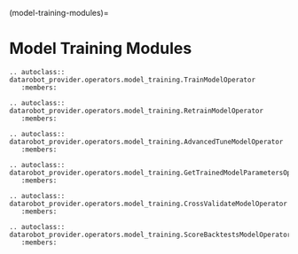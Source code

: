 (model-training-modules)=

# Model Training Modules

```{eval-rst}
.. autoclass:: datarobot_provider.operators.model_training.TrainModelOperator
   :members:
```

```{eval-rst}
.. autoclass:: datarobot_provider.operators.model_training.RetrainModelOperator
   :members:
```

```{eval-rst}
.. autoclass:: datarobot_provider.operators.model_training.AdvancedTuneModelOperator
   :members:
```

```{eval-rst}
.. autoclass:: datarobot_provider.operators.model_training.GetTrainedModelParametersOperator
   :members:
```


```{eval-rst}
.. autoclass:: datarobot_provider.operators.model_training.CrossValidateModelOperator
   :members:
```


```{eval-rst}
.. autoclass:: datarobot_provider.operators.model_training.ScoreBacktestsModelOperator
   :members:
```

